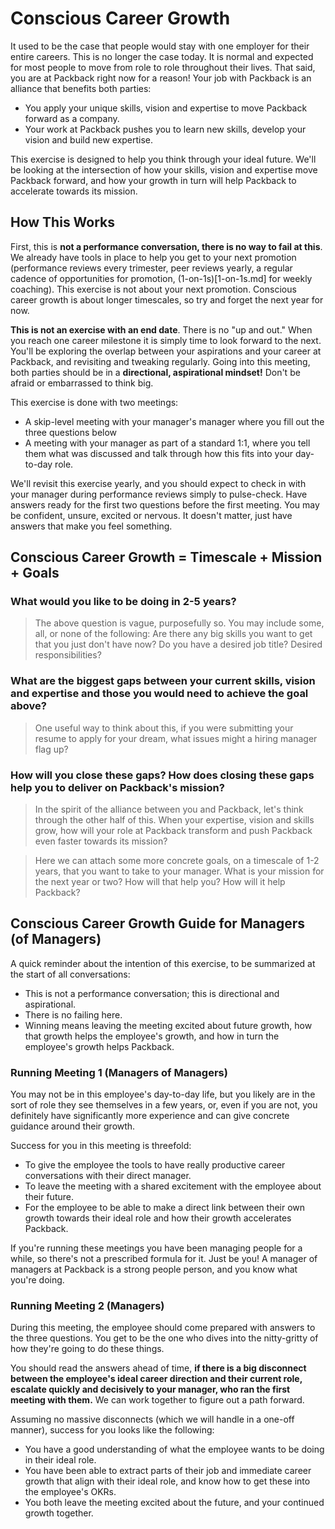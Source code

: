 # Conscious Career Growth

It used to be the case that people would stay with one employer for their entire careers. This is no longer the case today. It is normal and expected for most people to move from role to role throughout their lives. That said, you are at Packback right now for a reason! Your job with Packback is an alliance that benefits both parties:

* You apply your unique skills, vision and expertise to move Packback forward as a company.
* Your work at Packback pushes you to learn new skills, develop your vision and build new expertise.

This exercise is designed to help you think through your ideal future. We'll be looking at the intersection of how your skills, vision and expertise move Packback forward, and how your growth in turn will help Packback to accelerate towards its mission.

## How This Works

First, this is **not a performance conversation, there is no way to fail at this**. We already have tools in place to help you get to your next promotion (performance reviews every trimester, peer reviews yearly, a regular cadence of opportunities for promotion, (1-on-1s)[1-on-1s.md] for weekly coaching). This exercise is not about your next promotion. Conscious career growth is about longer timescales, so try and forget the next year for now.

**This is not an exercise with an end date**. There is no "up and out." When you reach one career milestone it is simply time to look forward to the next. You'll be exploring the overlap between your aspirations and your career at Packback, and revisiting and tweaking regularly. Going into this meeting, both parties should be in a **directional, aspirational mindset!** Don't be afraid or embarrassed to think big. 

This exercise is done with two meetings:

* A skip-level meeting with your manager's manager where you fill out the three questions below
* A meeting with your manager as part of a standard 1:1, where you tell them what was discussed and talk through how this fits into your day-to-day role.

We'll revisit this exercise yearly, and you should expect to check in with your manager during performance reviews simply to pulse-check. Have answers ready for the first two questions before the first meeting. You may be confident, unsure, excited or nervous. It doesn't matter, just have answers that make you feel something.

## Conscious Career Growth = Timescale + Mission + Goals

### What would you like to be doing in 2-5 years?

> The above question is vague, purposefully so. You may include some, all, or none of the following: Are there any big skills you want to get that you just don't have now? Do you have a desired job title? Desired responsibilities? 

### What are the biggest gaps between your current skills, vision and expertise and those you would need to achieve the goal above?

> One useful way to think about this, if you were submitting your resume to apply for your dream, what issues might a hiring manager flag up?

### How will you close these gaps? How does closing these gaps help you to deliver on Packback's mission?

> In the spirit of the alliance between you and Packback, let's think through the other half of this. When your expertise, vision and skills grow, how will your role at Packback transform and push Packback even faster towards its mission?

> Here we can attach some more concrete goals, on a timescale of 1-2 years, that you want to take to your manager. What is your mission for the next year or two? How will that help you? How will it help Packback?

## Conscious Career Growth Guide for Managers (of Managers)

A quick reminder about the intention of this exercise, to be summarized at the start of all conversations:

* This is not a performance conversation; this is directional and aspirational.
* There is no failing here.
* Winning means leaving the meeting excited about future growth, how that growth helps the employee's growth, and how in turn the employee's growth helps Packback.

### Running Meeting 1 (Managers of Managers)

You may not be in this employee's day-to-day life, but you likely are in the sort of role they see themselves in a few years, or, even if you are not, you definitely have significantly more experience and can give concrete guidance around their growth.

Success for you in this meeting is threefold:

* To give the employee the tools to have really productive career conversations with their direct manager.
* To leave the meeting with a shared excitement with the employee about their future.
* For the employee to be able to make a direct link between their own growth towards their ideal role and how their growth accelerates Packback.

If you're running these meetings you have been managing people for a while, so there's not a prescribed formula for it. Just be you! A manager of managers at Packback is a strong people person, and you know what you're doing.

### Running Meeting 2 (Managers)

During this meeting, the employee should come prepared with answers to the three questions. You get to be the one who dives into the nitty-gritty of how they're going to do these things.

You should read the answers ahead of time, **if there is a big disconnect between the employee's ideal career direction and their current role, escalate quickly and decisively to your manager, who ran the first meeting with them.** We can work together to figure out a path forward.

Assuming no massive disconnects (which we will handle in a one-off manner), success for you looks like the following:

* You have a good understanding of what the employee wants to be doing in their ideal role.
* You have been able to extract parts of their job and immediate career growth that align with their ideal role, and know how to get these into the employee's OKRs.
* You both leave the meeting excited about the future, and your continued growth together.
